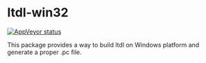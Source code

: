 ltdl-win32
==

[![AppVeyor status](https://ci.appveyor.com/api/projects/status/github/gergondet/ltdl-win32?branch=master&svg=true)](https://ci.appveyor.com/project/gergondet/ltdl-win32)

This package provides a way to build ltdl on Windows platform and generate a
proper .pc file.
